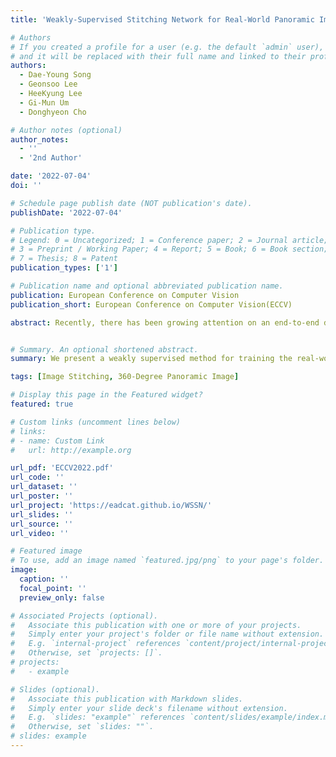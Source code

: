 ```yaml
---
title: 'Weakly-Supervised Stitching Network for Real-World Panoramic Image Generation'

# Authors
# If you created a profile for a user (e.g. the default `admin` user), write the username (folder name) here
# and it will be replaced with their full name and linked to their profile.
authors:
  - Dae-Young Song
  - Geonsoo Lee
  - HeeKyung Lee
  - Gi-Mun Um
  - Donghyeon Cho

# Author notes (optional)
author_notes:
  - ''
  - '2nd Author'

date: '2022-07-04'
doi: ''

# Schedule page publish date (NOT publication's date).
publishDate: '2022-07-04'

# Publication type.
# Legend: 0 = Uncategorized; 1 = Conference paper; 2 = Journal article;
# 3 = Preprint / Working Paper; 4 = Report; 5 = Book; 6 = Book section;
# 7 = Thesis; 8 = Patent
publication_types: ['1']

# Publication name and optional abbreviated publication name.
publication: European Conference on Computer Vision
publication_short: European Conference on Computer Vision(ECCV)

abstract: Recently, there has been growing attention on an end-to-end deep learning-based stitching model. However, the most challenging point in deep learning-based stitching is to obtain pairs of input images with a narrow field of view and ground truth images with a wide field of view captured from real-world scenes. To overcome this difficulty, we develop a weakly-supervised learning mechanism to train the stitching model without requiring genuine ground truth images. In addition, we propose a stitching model that takes multiple real-world fisheye images as inputs and creates a 360-degree output image in an equirectangular projection format. In particular, our model consists of color consistency corrections, warping, and blending, and is trained by perceptual and SSIM losses. The effectiveness of the proposed algorithm is verified on two real-world stitching datasets.


# Summary. An optional shortened abstract.
summary: We present a weakly supervised method for training the real-world stitching model. Our model takes multiple fisheye images as inputs and generates a 360-degree panorama image. For training, we generate images of weak supervisions and utilize them for perceptual and SSIM losses. We verify the proposed method on our stitching dataset as well as the CROSS dataset. 

tags: [Image Stitching, 360-Degree Panoramic Image]

# Display this page in the Featured widget?
featured: true

# Custom links (uncomment lines below)
# links:
# - name: Custom Link
#   url: http://example.org

url_pdf: 'ECCV2022.pdf'
url_code: ''
url_dataset: ''
url_poster: ''
url_project: 'https://eadcat.github.io/WSSN/'
url_slides: ''
url_source: ''
url_video: ''

# Featured image
# To use, add an image named `featured.jpg/png` to your page's folder.
image:
  caption: ''
  focal_point: ''
  preview_only: false

# Associated Projects (optional).
#   Associate this publication with one or more of your projects.
#   Simply enter your project's folder or file name without extension.
#   E.g. `internal-project` references `content/project/internal-project/index.md`.
#   Otherwise, set `projects: []`.
# projects:
#   - example

# Slides (optional).
#   Associate this publication with Markdown slides.
#   Simply enter your slide deck's filename without extension.
#   E.g. `slides: "example"` references `content/slides/example/index.md`.
#   Otherwise, set `slides: ""`.
# slides: example
---
```


<!-- {{% callout note %}}
Click the _Cite_ button above to demo the feature to enable visitors to import publication metadata into their reference management software.
{{% /callout %}}

{{% callout note %}}
Create your slides in Markdown - click the _Slides_ button to check out the example.
{{% /callout %}}

Supplementary notes can be added here, including [code, math, and images](https://wowchemy.com/docs/writing-markdown-latex/). -->
